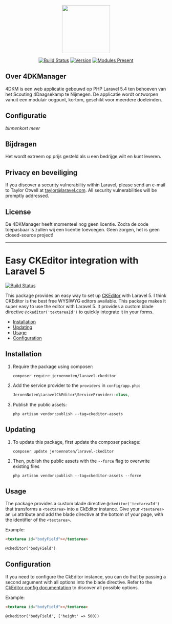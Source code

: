 <p align="center"><img src="https://securehub.eu/4dk-nl/images/Scouting_NL_logo_RGB_transparanteachtergrond.png" height="150px"></p>

<p align="center">
<a href="https://travis-ci.org/komcommy/4DKManager"><img src="https://img.shields.io/travis/komcommy/4DKManager.svg" alt="Build Status"></a>
<a href="#"><img src="https://img.shields.io/badge/version-beta.1709.04-yellow.svg" alt="Version"></a>
<a href="#"><img src="https://img.shields.io/badge/modules-2-yellowgreen.svg" alt="Modules Present"></a>
</p>

## Over 4DKManager

4DKM is een web applicatie gebouwd op PHP Laravel 5.4 ten behoeven van het Scouting 4Daagsekamp te Nijmegen.
De applicatie wordt ontworpen vanuit een modulair oogpunt, kortom, geschikt voor meerdere doeleinden.

## Configuratie

*binnenkort meer*

## Bijdragen

Het wordt extreem op prijs gesteld als u een bedrijge wilt en kunt leveren.

## Privacy en beveiliging

If you discover a security vulnerability within Laravel, please send an e-mail to Taylor Otwell at taylor@laravel.com. All security vulnerabilities will be promptly addressed.

## License

De 4DKManager heeft momenteel nog geen licentie. Zodra de code toepasbaar is zullen wij een licentie toevoegen. Geen zorgen, het is geen closed-source project!



-----------
# Easy CKEditor integration with Laravel 5

[![Build Status](https://travis-ci.org/jeroennoten/laravel-ckeditor.svg?branch=master)](https://travis-ci.org/jeroennoten/laravel-ckeditor)

This package provides an easy way to set up [CKEditor](http://ckeditor.com/) with Laravel 5.
I think CKEditor is the best free WYSIWYG editors available.
This package makes it super easy to use the editor with Laravel 5.
It provides a custom blade directive `@ckeditor('textareaId')` to quickly integrate it in your forms.

- [Installation](#installation)
- [Updating](#updating)
- [Usage](#usage)
- [Configuration](#configuration)

## Installation

1. Require the package using composer:

    ```
    composer require jeroennoten/laravel-ckeditor
    ```

2. Add the service provider to the `providers` in `config/app.php`:

    ```php
    JeroenNoten\LaravelCkEditor\ServiceProvider::class,
    ```

3. Publish the public assets:

    ```
    php artisan vendor:publish --tag=ckeditor-assets
    ```

## Updating

1. To update this package, first update the composer package:

    ```
    composer update jeroennoten/laravel-ckeditor
    ```

2. Then, publish the public assets with the `--force` flag to overwrite existing files

    ```
    php artisan vendor:publish --tag=ckeditor-assets --force
    ```

## Usage

The package provides a custom blade directive `@ckeditor('textareaId')` that transforms a `<textarea>` into a CkEditor instance.
Give your `<textarea>` an `id` attribute and add the blade directive at the bottom of your page, with the identifier of the `<textarea>`.

Example:

```html
<textarea id="bodyField"></textarea>

@ckeditor('bodyField')
```

## Configuration

If you need to configure the CkEditor instance, you can do that by passing a second argument with all options into the blade directive.
Refer to the [CkEditor config documentation](http://docs.ckeditor.com/#!/api/CKEDITOR.config) to discover all possible options.

Example: 

```html
<textarea id="bodyField"></textarea>

@ckeditor('bodyField', ['height' => 500])
```
